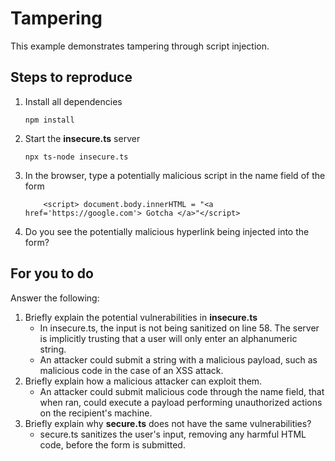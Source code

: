# Tampering

This example demonstrates tampering through script injection.

## Steps to reproduce

1. Install all dependencies

    `npm install`

2. Start the **insecure.ts** server

    `npx ts-node insecure.ts`

3. In the browser, type a potentially malicious script in the name field of the form

    ```
        <script> document.body.innerHTML = "<a href='https://google.com'> Gotcha </a>"</script>
    ```

4. Do you see the potentially malicious hyperlink being injected into the form?

## For you to do

Answer the following:

1. Briefly explain the potential vulnerabilities in **insecure.ts**
   * In insecure.ts, the input is not being sanitized on line 58. The server is implicitly trusting that a user will only enter an alphanumeric string.
   * An attacker could submit a string with a malicious payload, such as malicious code in the case of an XSS attack.
2. Briefly explain how a malicious attacker can exploit them.
   * An attacker could submit malicious code through the name field, that when ran, could execute a payload performing unauthorized actions on the recipient's machine.
3. Briefly explain why **secure.ts** does not have the same vulnerabilities?
   * secure.ts sanitizes the user's input, removing any harmful HTML code, before the form is submitted. 